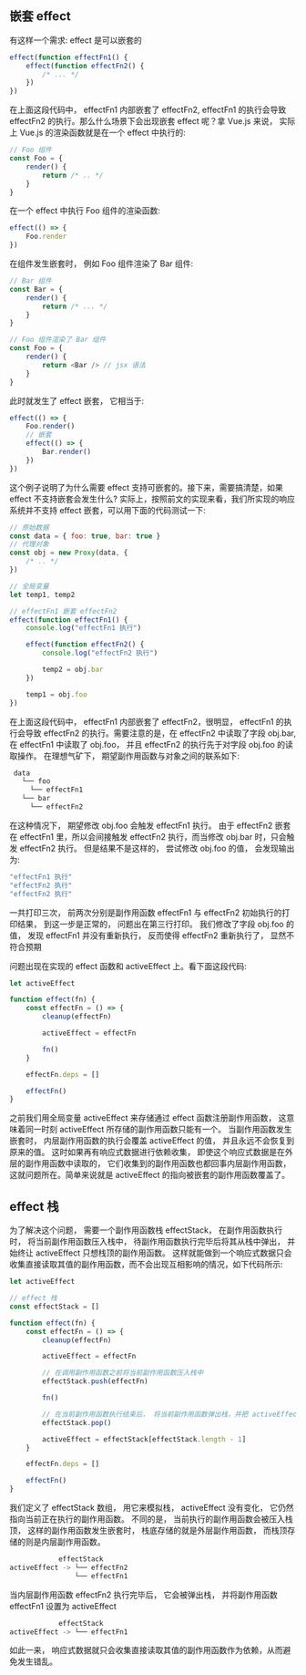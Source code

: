 ## 嵌套 effect

有这样一个需求: effect 是可以嵌套的

```js
effect(function effectFn1() {
	effect(function effectFn2() {
		/* ... */
	})
})
```

在上面这段代码中， effectFn1 内部嵌套了 effectFn2, effectFn1 的执行会导致 effectFn2 的执行。那么什么场景下会出现嵌套 effect 呢？拿 Vue.js 来说， 实际上 Vue.js 的渲染函数就是在一个 effect 中执行的:

```js
// Foo 组件
const Foo = {
	render() {
		return /* .. */
	}
}
```

在一个 effect 中执行 Foo 组件的渲染函数:

```js
effect(() => {
	Foo.render
})
```

在组件发生嵌套时， 例如 Foo 组件渲染了 Bar 组件:

```js
// Bar 组件
const Bar = {
	render() {
		return /* ... */
	}
}

// Foo 组件渲染了 Bar 组件
const Foo = {
	render() {
		return <Bar /> // jsx 语法
	}
}
```

此时就发生了 effect 嵌套， 它相当于:

```js
effect(() => {
	Foo.render()
	// 嵌套
	effect(() => {
		Bar.render()
	})
})
```

这个例子说明了为什么需要 effect 支持可嵌套的。接下来，需要搞清楚，如果 effect 不支持嵌套会发生什么? 实际上，按照前文的实现来看，我们所实现的响应系统并不支持 effect 嵌套，可以用下面的代码测试一下:

```js
// 原始数据
const data = { foo: true, bar: true }
// 代理对象
const obj = new Proxy(data, {
	/* .. */
})

// 全局变量
let temp1, temp2

// effectFn1 嵌套 effectFn2
effect(function effectFn1() {
	console.log("effectFn1 执行")

	effect(function effectFn2() {
		console.log("effectFn2 执行")

		temp2 = obj.bar
	})

	temp1 = obj.foo
})
```

在上面这段代码中， effectFn1 内部嵌套了 effectFn2，很明显， effectFn1 的执行会导致 effectFn2 的执行。需要注意的是，在 effectFn2 中读取了字段 obj.bar, 在 effectFn1 中读取了 obj.foo， 并且 effectFn2 的执行先于对字段 obj.foo 的读取操作。 在理想气矿下， 期望副作用函数与对象之间的联系如下:

```js
 data
   └── foo
     └── effectFn1
   └── bar
     └── effectFn2
```

在这种情况下， 期望修改 obj.foo 会触发 effectFn1 执行。 由于 effectFn2 嵌套在 effectFn1 里，所以会间接触发 effectFn2 执行，而当修改 obj.bar 时，只会触发 effectFn2 执行。 但是结果不是这样的， 尝试修改 obj.foo 的值， 会发现输出为:

```js
"effectFn1 执行"
"effectFn2 执行"
"effectFn2 执行"
```

一共打印三次， 前两次分别是副作用函数 effectFn1 与 effectFn2 初始执行的打印结果， 到这一步是正常的， 问题出在第三行打印。 我们修改了字段 obj.foo 的值， 发现 effectFn1 并没有重新执行， 反而使得 effectFn2 重新执行了， 显然不符合预期

问题出现在实现的 effect 函数和 activeEffect 上。看下面这段代码:

```js
let activeEffect

function effect(fn) {
	const effectFn = () => {
		cleanup(effectFn)

		activeEffect = effectFn

		fn()
	}

	effectFn.deps = []

	effectFn()
}
```

之前我们用全局变量 activeEffect 来存储通过 effect 函数注册副作用函数， 这意味着同一时刻 activeEffect 所存储的副作用函数只能有一个。 当副作用函数发生嵌套时， 内层副作用函数的执行会覆盖 activeEffect 的值， 并且永远不会恢复到原来的值。 这时如果再有响应式数据进行依赖收集， 即使这个响应式数据是在外层的副作用函数中读取的， 它们收集到的副作用函数也都回事内层副作用函数， 这就问题所在。简单来说就是 activeEffect 的指向被嵌套的副作用函数覆盖了。

## effect 栈

为了解决这个问题， 需要一个副作用函数栈 effectStack， 在副作用函数执行时， 将当前副作用函数压入栈中， 待副作用函数执行完毕后将其从栈中弹出， 并始终让 activeEffect 只想栈顶的副作用函数。 这样就能做到一个响应式数据只会收集直接读取其值的副作用函数，而不会出现互相影响的情况，如下代码所示:

```js
let activeEffect

// effect 栈
const effectStack = []

function effect(fn) {
	const effectFn = () => {
		cleanup(effectFn)

		activeEffect = effectFn

		// 在调用副作用函数之前将当前副作用函数压入栈中
		effectStack.push(effectFn)

		fn()

		// 在当前副作用函数执行结束后， 将当前副作用函数弹出栈，并把 activeEffect 还原为之前的值
		effectStack.pop()

		activeEffect = effectStack[effectStack.length - 1]
	}

	effectFn.deps = []

	effectFn()
}
```

我们定义了 effectStack 数组， 用它来模拟栈， activeEffect 没有变化， 它仍然指向当前正在执行的副作用函数。 不同的是， 当前执行的副作用函数会被压入栈顶， 这样的副作用函数发生嵌套时， 栈底存储的就是外层副作用函数， 而栈顶存储的则是内层副作用函数。

```js
            effectStack
activeEffect -> └── effectFn2
                └── effectFn1
```

当内层副作用函数 effectFn2 执行完毕后， 它会被弹出栈， 并将副作用函数 effectFn1 设置为 activeEffect

```js
            effectStack
activeEffect -> └── effectFn1
```

如此一来， 响应式数据就只会收集直接读取其值的副作用函数作为依赖，从而避免发生错乱。
